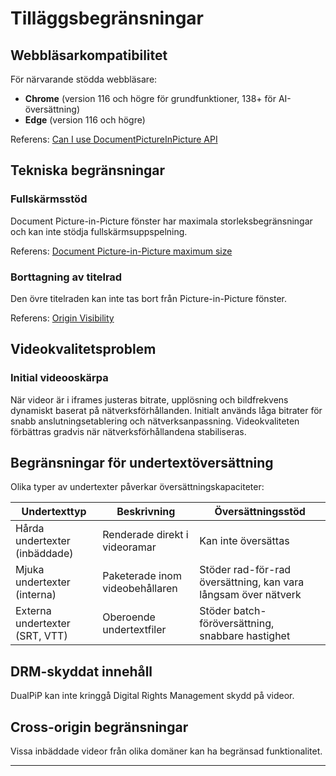 # Tilläggsbegränsningar

## Webbläsarkompatibilitet

För närvarande stödda webbläsare:

- **Chrome** (version 116 och högre för grundfunktioner, 138+ för AI-översättning)
- **Edge** (version 116 och högre)

Referens: [Can I use DocumentPictureInPicture API](https://caniuse.com/?search=DocumentPictureInPicture)

## Tekniska begränsningar

### Fullskärmsstöd

Document Picture-in-Picture fönster har maximala storleksbegränsningar och kan inte stödja fullskärmsuppspelning.

Referens: [Document Picture-in-Picture maximum size](https://wicg.github.io/document-picture-in-picture/#maximum-size)

### Borttagning av titelrad

Den övre titelraden kan inte tas bort från Picture-in-Picture fönster.

Referens: [Origin Visibility](https://wicg.github.io/document-picture-in-picture/#origin-visibility)

## Videokvalitetsproblem

### Initial videooskärpa

När videor är i iframes justeras bitrate, upplösning och bildfrekvens dynamiskt baserat på nätverksförhållanden. Initialt används låga bitrater för snabb anslutningsetablering och nätverksanpassning. Videokvaliteten förbättras gradvis när nätverksförhållandena stabiliseras.

## Begränsningar för undertextöversättning

Olika typer av undertexter påverkar översättningskapaciteter:

| Undertexttyp                   | Beskrivning                     | Översättningsstöd                                              |
| ------------------------------ | ------------------------------- | -------------------------------------------------------------- |
| Hårda undertexter (inbäddade)  | Renderade direkt i videoramar   | Kan inte översättas                                            |
| Mjuka undertexter (interna)    | Paketerade inom videobehållaren | Stöder rad-för-rad översättning, kan vara långsam över nätverk |
| Externa undertexter (SRT, VTT) | Oberoende undertextfiler        | Stöder batch-föröversättning, snabbare hastighet               |

## DRM-skyddat innehåll

DualPiP kan inte kringgå Digital Rights Management skydd på videor.

## Cross-origin begränsningar

Vissa inbäddade videor från olika domäner kan ha begränsad funktionalitet.

---
